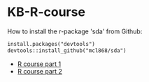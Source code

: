 # KB-R-course

How to install the r-package 'sda' from Github:
```markdown
install.packages("devtools")
devtools::install_github("mcl868/sda")
```

- [R course part 1](https://mcl868.github.io/KB-R-course/)
- [R course part 2](https://mcl868.github.io/KB-R-course/)

